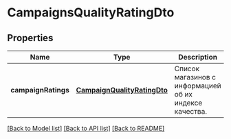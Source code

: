 # CampaignsQualityRatingDto

## Properties
Name | Type | Description | Notes
------------ | ------------- | ------------- | -------------
**campaignRatings** | [**CampaignQualityRatingDto**](CampaignQualityRatingDTO.md) | Список магазинов c информацией об их индексе качества. | [default to null]

[[Back to Model list]](../README.md#documentation-for-models) [[Back to API list]](../README.md#documentation-for-api-endpoints) [[Back to README]](../README.md)


